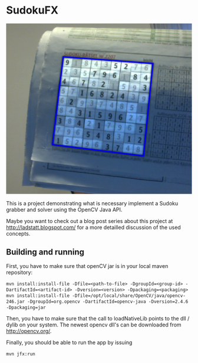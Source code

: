 # SudokuFX

![a screenshot of the sudokuFX application](/screenshot.png "A screenshot from the project")

This is a project demonstrating what is necessary implement a Sudoku grabber and solver using the OpenCV Java API.

Maybe you want to check out a blog post series about this project at http://ladstatt.blogspot.com/ for a more detailled
discussion of the used concepts.

## Building and running

First, you have to make sure that openCV jar is in your local maven repository:

    mvn install:install-file -Dfile=<path-to-file> -DgroupId=<group-id> -DartifactId=<artifact-id> -Dversion=<version> -Dpackaging=<packaging>
    mvn install:install-file -Dfile=/opt/local/share/OpenCV/java/opencv-246.jar -DgroupId=org.opencv -DartifactId=opencv-java -Dversion=2.4.6 -Dpackaging=jar

Then, you have to make sure that the call to loadNativeLib points to the dll / dylib on your system. The newest
opencv dll's can be downloaded from http://opencv.org/.

Finally, you should be able to run the app by issuing

    mvn jfx:run



